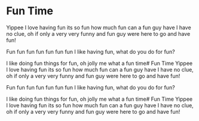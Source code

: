 # Fun Time

Yippee I love having fun its so fun how much fun can a fun guy have I have no clue, oh if only a very very funny and fun guy were here to go and have fun!

Fun fun fun fun fun fun fun I like having fun, what do you do for fun?

I like doing fun things for fun, oh jolly me what a fun time# Fun Time
Yippee I love having fun its so fun how much fun can a fun guy have I have no clue, oh if only a very very funny and fun guy were here to go and have fun!

Fun fun fun fun fun fun fun I like having fun, what do you do for fun?

I like doing fun things for fun, oh jolly me what a fun time# Fun Time
Yippee I love having fun its so fun how much fun can a fun guy have I have no clue, oh if only a very very funny and fun guy were here to go and have fun!
